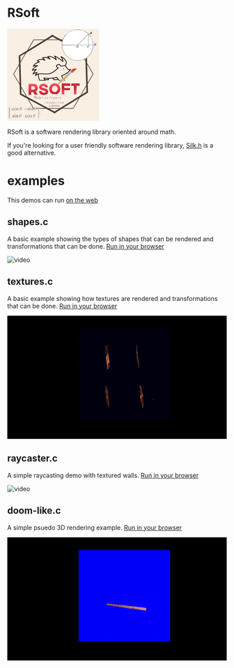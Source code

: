 # RSoft
![The RSoftlogo](https://github.com/ColleagueRiley/rsoft/blob/main/RSoft_logo.png?raw=true)

RSoft is a software rendering library oriented around math. 

If you're looking for a user friendly software rendering library, [Silk.h](https://github.com/itsYakub/Silk/) is a good alternative.

# examples

This demos can run [on the web](https://colleagueriley.github.io/rsoft/)

## shapes.c
A basic example showing the types of shapes that can be rendered and transformations that can be done. [Run in your browser](https://colleagueriley.github.io/rsoft/examples/shapes.html)

![video](https://raw.githubusercontent.com/ColleagueRiley/rsoft/refs/heads/main/shapes.gif)

## textures.c
A basic example showing how textures are rendered and transformations that can be done. [Run in your browser](https://colleagueriley.github.io/rsoft/examples/textures.html)

![video](https://raw.githubusercontent.com/ColleagueRiley/rsoft/refs/heads/main/textures.gif)

## raycaster.c
A simple raycasting demo with textured walls. [Run in your browser](https://colleagueriley.github.io/rsoft/examples/raycaster.html)

![video](https://raw.githubusercontent.com/ColleagueRiley/rsoft/refs/heads/main/raycaster.gif)

## doom-like.c
A simple psuedo 3D rendering example. [Run in your browser](https://colleagueriley.github.io/rsoft/examples/doom-like.html)

![video](https://raw.githubusercontent.com/ColleagueRiley/rsoft/refs/heads/main/doom-like.gif)

